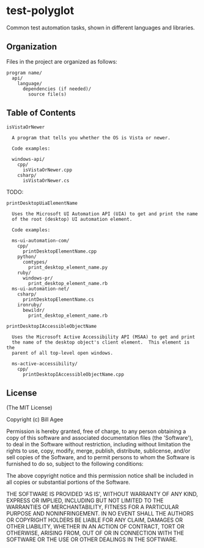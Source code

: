 # test-polyglot 
Common test automation tasks, shown in different languages and libraries.

## Organization
Files in the project are organized as follows:

````
program name/
  api/
    language/
      dependencies (if needed)/
        source file(s)
````

## Table of Contents


````
isVistaOrNewer

  A program that tells you whether the OS is Vista or newer.

  Code examples:

  windows-api/
    cpp/
      isVistaOrNewer.cpp
    csharp/
      isVistaOrNewer.cs

````

TODO:

````
printDesktopUiaElementName

  Uses the Microsoft UI Automation API (UIA) to get and print the name
  of the root (desktop) UI automation element.

  Code examples:

  ms-ui-automation-com/
    cpp/
      printDesktopElementName.cpp
    python/
      comtypes/
        print_desktop_element_name.py
    ruby/
      windows-pr/
        print_desktop_element_name.rb
  ms-ui-automation-net/
    csharp/
      printDesktopElementName.cs
    ironruby/
      bewildr/
        print_desktop_element_name.rb
````

````
printDesktopIAccessibleObjectName

  Uses the Microsoft Active Accessibility API (MSAA) to get and print
  the name of the desktop object's client element.  This element is the
  parent of all top-level open windows.

  ms-active-accessibility/
    cpp/
      printDesktopIAccessibleObjectName.cpp
````

## License
(The MIT License)

Copyright (c) Bill Agee

Permission is hereby granted, free of charge, to any person obtaining a copy of this software and associated documentation files (the 'Software'), to deal in the Software without restriction, including without limitation the rights to use, copy, modify, merge, publish, distribute, sublicense, and/or sell copies of the Software, and to permit persons to whom the Software is furnished to do so, subject to the following conditions:

The above copyright notice and this permission notice shall be included in all copies or substantial portions of the Software.

THE SOFTWARE IS PROVIDED 'AS IS', WITHOUT WARRANTY OF ANY KIND, EXPRESS OR IMPLIED, INCLUDING BUT NOT LIMITED TO THE WARRANTIES OF MERCHANTABILITY, FITNESS FOR A PARTICULAR PURPOSE AND NONINFRINGEMENT. IN NO EVENT SHALL THE AUTHORS OR COPYRIGHT HOLDERS BE LIABLE FOR ANY CLAIM, DAMAGES OR OTHER LIABILITY, WHETHER IN AN ACTION OF CONTRACT, TORT OR OTHERWISE, ARISING FROM, OUT OF OR IN CONNECTION WITH THE SOFTWARE OR THE USE OR OTHER DEALINGS IN THE SOFTWARE.
